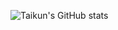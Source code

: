 ![Taikun's GitHub stats](https://github-readme-stats.vercel.app/api?username=Taikun&show_icons=true&theme=radical)
